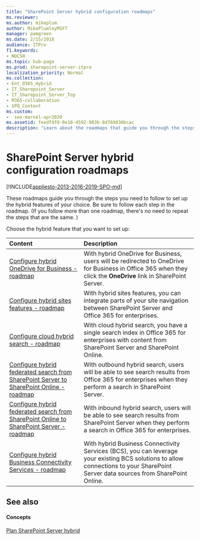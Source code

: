 ```yaml
---
title: "SharePoint Server hybrid configuration roadmaps"
ms.reviewer: 
ms.author: mikeplum
author: MikePlumleyMSFT
manager: pamgreen
ms.date: 2/15/2018
audience: ITPro
f1.keywords:
- NOCSH
ms.topic: hub-page
ms.prod: sharepoint-server-itpro
localization_priority: Normal
ms.collection:
- Ent_O365_Hybrid
- IT_Sharepoint_Server
- IT_Sharepoint_Server_Top
- M365-collaboration
- SPO_Content
ms.custom:
-  seo-marvel-apr2020
ms.assetid: feedf4f0-0e18-4592-983b-8d769830bcac
description: "Learn about the roadmaps that guide you through the steps you need to follow to set up your chosen SharePoint Server hybrid solution."
---
```


# SharePoint Server hybrid configuration roadmaps

[!INCLUDE[appliesto-2013-2016-2019-SPO-md](../includes/appliesto-2013-2016-2019-SPO-md.md)] 
  
These roadmaps guide you through the steps you need to follow to set up the hybrid features of your choice. Be sure to follow each step in the roadmap. (If you follow more than one roadmap, there's no need to repeat the steps that are the same. )
  
Choose the hybrid feature that you want to set up:
  
|**Content**|**Description**|
|:-----|:-----|
|[Configure hybrid OneDrive for Business - roadmap](configure-hybrid-onedrive-for-businessroadmap.md) <br/> |With hybrid OneDrive for Business, users will be redirected to OneDrive for Business in Office 365 when they click the **OneDrive** link in SharePoint Server.  <br/> |
|[Configure hybrid sites features - roadmap](configure-hybrid-sites-featuresroadmap.md) <br/> |With hybrid sites features, you can integrate parts of your site navigation between SharePoint Server and Office 365 for enterprises.  <br/> |
|[Configure cloud hybrid search - roadmap](configure-cloud-hybrid-searchroadmap.md) <br/> |With cloud hybrid search, you have a single search index in Office 365 for enterprises with content from SharePoint Server and SharePoint Online.  <br/> |
|[Configure hybrid federated search from SharePoint Server to SharePoint Online - roadmap](configure-hybrid-federated-search-sharepoint-serverroadmap.md) <br/> |With outbound hybrid search, users will be able to see search results from Office 365 for enterprises when they perform a search in SharePoint Server.  <br/> |
|[Configure hybrid federated search from SharePoint Online to SharePoint Server - roadmap](configure-hybrid-federated-search-sharepoint-onlineroadmap.md) <br/> |With inbound hybrid search, users will be able to see search results from SharePoint Server when they perform a search in Office 365 for enterprises.  <br/> |
|[Configure hybrid Business Connectivity Services - roadmap](configure-hybrid-business-connectivity-servicesroadmap.md) <br/> |With hybrid Business Connectivity Services (BCS), you can leverage your existing BCS solutions to allow connections to your SharePoint Server data sources from SharePoint Online.  <br/> |
   
## See also

#### Concepts

[Plan SharePoint Server hybrid](plan-sharepoint-server-hybrid.md)

